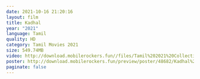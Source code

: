 ```yaml
---
date: 2021-10-16 21:20:16
layout: film
title: Kadhal
year: "2021"
language: Tamil
quality: HD
category: Tamil Movies 2021
size: 549.74MB
video: http://download.mobilerockers.fun//files/Tamil%202021%20Collection/Kadhal%20(2021)/Kadhal%20(2021)%20Full%20Movies/Kadhal%20(2021)%20HDRip/Kadhal%20(2021)%20HDRip%20Single%20Part.mp4
poster: http://download.mobilerockers.fun/preview/poster/48682/Kadhal%20(2021).png
paginate: false
---
```

